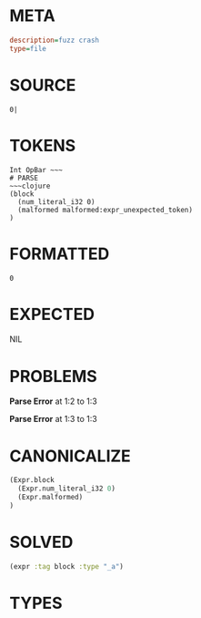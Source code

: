 # META
~~~ini
description=fuzz crash
type=file
~~~
# SOURCE
~~~roc
0|
~~~
# TOKENS
~~~text
Int OpBar ~~~
# PARSE
~~~clojure
(block
  (num_literal_i32 0)
  (malformed malformed:expr_unexpected_token)
)
~~~
# FORMATTED
~~~roc
0
~~~
# EXPECTED
NIL
# PROBLEMS
**Parse Error**
at 1:2 to 1:3

**Parse Error**
at 1:3 to 1:3

# CANONICALIZE
~~~clojure
(Expr.block
  (Expr.num_literal_i32 0)
  (Expr.malformed)
)
~~~
# SOLVED
~~~clojure
(expr :tag block :type "_a")
~~~
# TYPES
~~~roc
~~~
